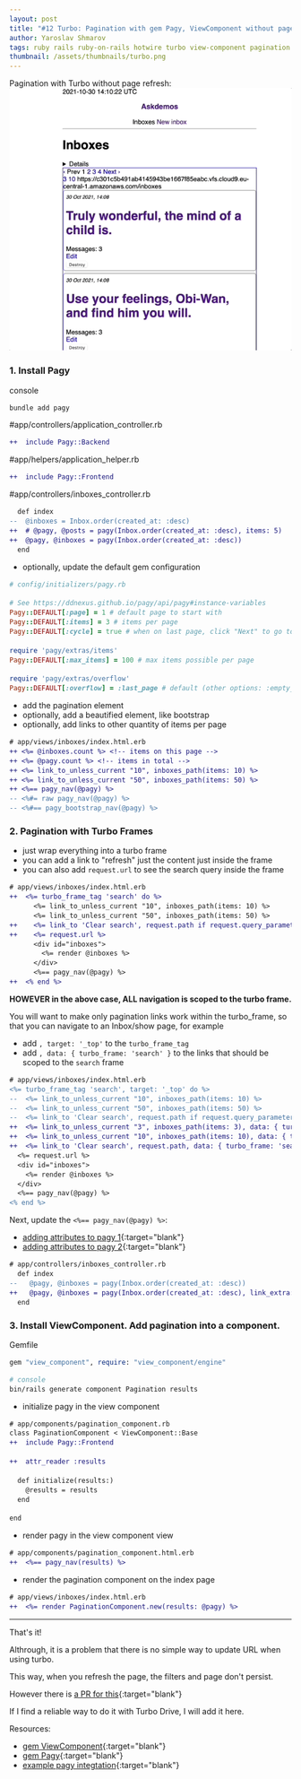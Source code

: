 ```yaml
---
layout: post
title: "#12 Turbo: Pagination with gem Pagy, ViewComponent without page refresh"
author: Yaroslav Shmarov
tags: ruby rails ruby-on-rails hotwire turbo view-component pagination pagy
thumbnail: /assets/thumbnails/turbo.png
---
```


Pagination with Turbo without page refresh:
![hotwire-turbo-pagination](/assets/images/turbo-pagination.gif)

### 1. Install Pagy

console
```sh
bundle add pagy
```

#app/controllers/application_controller.rb
```diff
++  include Pagy::Backend
```

#app/helpers/application_helper.rb
```diff
++  include Pagy::Frontend
```

#app/controllers/inboxes_controller.rb
```diff
  def index
--  @inboxes = Inbox.order(created_at: :desc)
++  # @pagy, @posts = pagy(Inbox.order(created_at: :desc), items: 5)
++  @pagy, @inboxes = pagy(Inbox.order(created_at: :desc))
  end
```

* optionally, update the default gem configuration

```ruby
# config/initializers/pagy.rb

# See https://ddnexus.github.io/pagy/api/pagy#instance-variables
Pagy::DEFAULT[:page] = 1 # default page to start with
Pagy::DEFAULT[:items] = 3 # items per page
Pagy::DEFAULT[:cycle] = true # when on last page, click "Next" to go to first page

require 'pagy/extras/items'
Pagy::DEFAULT[:max_items] = 100 # max items possible per page

require 'pagy/extras/overflow'
Pagy::DEFAULT[:overflow] = :last_page # default (other options: :empty_page and :exception)
```

* add the pagination element
* optionally, add a beautified element, like bootstrap
* optionally, add links to other quantity of items per page

```diff
# app/views/inboxes/index.html.erb
++ <%= @inboxes.count %> <!-- items on this page -->
++ <%= @pagy.count %> <!-- items in total -->
++ <%= link_to_unless_current "10", inboxes_path(items: 10) %>
++ <%= link_to_unless_current "50", inboxes_path(items: 50) %>
++ <%== pagy_nav(@pagy) %>
-- <%#= raw pagy_nav(@pagy) %>
-- <%#== pagy_bootstrap_nav(@pagy) %>
```

### 2. Pagination with Turbo Frames

* just wrap everything into a turbo frame
* you can add a link to "refresh" just the content just inside the frame
* you can also add `request.url` to see the search query inside the frame

```diff
# app/views/inboxes/index.html.erb
++  <%= turbo_frame_tag 'search' do %>
      <%= link_to_unless_current "10", inboxes_path(items: 10) %>
      <%= link_to_unless_current "50", inboxes_path(items: 50) %>
++    <%= link_to 'Clear search', request.path if request.query_parameters.any? %>
++    <%= request.url %>
      <div id="inboxes">
        <%= render @inboxes %>
      </div>
      <%== pagy_nav(@pagy) %>
++  <% end %>
```

**HOWEVER in the above case, ALL navigation is scoped to the turbo frame.**

You will want to make only pagination links work within the turbo_frame, so that you can navigate to an Inbox/show page, for example

* add `, target: '_top'` to the `turbo_frame_tag`
* add `, data: { turbo_frame: 'search' }` to the links that should be scoped to the `search` frame

```diff
# app/views/inboxes/index.html.erb
<%= turbo_frame_tag 'search', target: '_top' do %>
--  <%= link_to_unless_current "10", inboxes_path(items: 10) %>
--  <%= link_to_unless_current "50", inboxes_path(items: 50) %>
--  <%= link_to 'Clear search', request.path if request.query_parameters.any? %>
++  <%= link_to_unless_current "3", inboxes_path(items: 3), data: { turbo_frame: 'search' } %>
++  <%= link_to_unless_current "10", inboxes_path(items: 10), data: { turbo_frame: 'search' } %>
++  <%= link_to 'Clear search', request.path, data: { turbo_frame: 'search' } if request.query_parameters.any? %>
  <%= request.url %>
  <div id="inboxes">
    <%= render @inboxes %>
  </div>
  <%== pagy_nav(@pagy) %>
<% end %>
```

Next, update the `<%== pagy_nav(@pagy) %>`:
* [adding attributes to pagy 1](https://ddnexus.github.io/pagy/how-to.html#customizing-the-link-attributes){:target="blank"}
* [adding attributes to pagy 2](https://github.com/ddnexus/pagy/blob/master/docs/api/frontend.md#extra-attribute-strings){:target="blank"}

```diff
# app/controllers/inboxes_controller.rb
  def index
--   @pagy, @inboxes = pagy(Inbox.order(created_at: :desc))
++   @pagy, @inboxes = pagy(Inbox.order(created_at: :desc), link_extra: 'data-turbo-frame="search"')
  end
```

### 3. Install ViewComponent. Add pagination into a component.

Gemfile
```ruby
gem "view_component", require: "view_component/engine"
```

```sh
# console
bin/rails generate component Pagination results
```

* initialize pagy in the view component

```diff
# app/components/pagination_component.rb
class PaginationComponent < ViewComponent::Base
++  include Pagy::Frontend

++  attr_reader :results

  def initialize(results:)
    @results = results
  end

end
```

* render pagy in the view component view

```diff
# app/components/pagination_component.html.erb
++  <%== pagy_nav(results) %>
```

* render the pagination component on the index page

```diff
# app/views/inboxes/index.html.erb
++  <%= render PaginationComponent.new(results: @pagy) %>
```

****

That's it!

Althrough, it is a problem that there is no simple way to update URL when using turbo.

This way, when you refresh the page, the filters and page don't persist.

However there is [a PR for this](https://github.com/hotwired/turbo/pull/398){:target="blank"}

If I find a reliable way to do it with Turbo Drive, I will add it here.

Resources:
* [gem ViewComponent](https://github.com/github/view_component){:target="blank"}
* [gem Pagy](https://github.com/ddnexus/pagy){:target="blank"}
* [example pagy integtation](https://github.com/corsego/19-pagy/commit/266eba00f74e37414b76711e33a97e2c6e5dab1e){:target="blank"}
